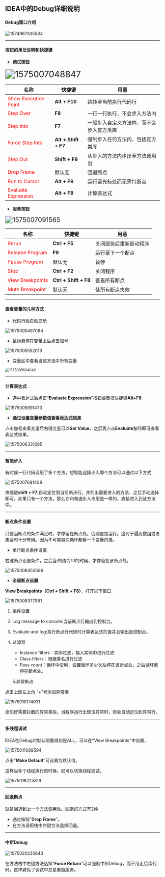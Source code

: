 ## IDEA中的Debug详细说明

#### Debug窗口介绍

<img src="C:\Users\pcq\AppData\Roaming\Typora\typora-user-images\1574997305534.png" alt="1574997305534"  />





---

#### 按钮的用法说明和快捷键

* **调试按钮**

<img src="C:\Users\pcq\AppData\Roaming\Typora\typora-user-images\1575007048847.png" alt="1575007048847" style="zoom:200%;" />



| 名称                                          | 快捷键               | 用意                                     |
| --------------------------------------------- | -------------------- | ---------------------------------------- |
| <font color='red'>Show Execution Point</font> | **Alt + F10**        | 跳转至当前执行代码行                     |
| <font color='red'>Step Over</font>            | **F8**               | 一行一行执行，不会步入方法内             |
| <font color='red'>Step Into</font>            | **F7**               | 一般步入自定义方法内，而不会步入官方类库 |
| <font color='red'>Force Step Into</font>      | **Alt + Shift + F7** | 强制步入任何方法内，包括官方类库         |
| <font color='red'>Step Out</font>             | **Shift + F8**       | 从步入的方法内步出至方法调用出           |
| <font color='red'>Drop Frame</font>           | 默认无               | 回退断点                                 |
| <font color='red'>Run to Cursor</font>        | **Alt + F9**         | 运行至光标处而无需打断点                 |
| <font color='red'>Evaluate Expression</font>  | **Alt + F8**         | 计算表达式                               |



* **服务按钮**

<img src="C:\Users\pcq\AppData\Roaming\Typora\typora-user-images\1575007091565.png" alt="1575007091565" style="zoom:150%;" />



| 名称                                      | 快捷键                | 用意                   |
| ----------------------------------------- | --------------------- | ---------------------- |
| <font color='red'>Rerun</font>            | **Ctrl + F5**         | 关闭服务后重新启动程序 |
| <font color='red'>Resume Program </font>  | **F9**                | 运行至下一个断点       |
| <font color='red'>Pause Program</font>    | 默认无                | 暂停                   |
| <font color='red'>Stop</font>             | **Ctrl + F2**         | 关闭程序               |
| <font color='red'>View Breakpoints</font> | **Ctrl + Shift + F8** | 查看所有断点           |
| <font color='red'>Mute Breakpoint</font>  | 默认无                | 使所有断点失效         |



---

#### 查看变量的几种方式

* 代码行后自动显示

![1575005497084](C:\Users\pcq\AppData\Roaming\Typora\typora-user-images\1575005497084.png)

* 鼠标悬停在变量上后点击加号

![1575005552013](C:\Users\pcq\AppData\Roaming\Typora\typora-user-images\1575005552013.png)

* 变量区中查看当前方法中所有变量

<img src="C:\Users\pcq\AppData\Roaming\Typora\typora-user-images\1575005604048.png" alt="1575005604048" style="zoom: 80%;" />



---

#### 计算表达式

* 选中表达式后点击“**Evaluate Expression**”按钮或者按快捷键**Alt+F8**

![1575005891473](C:\Users\pcq\AppData\Roaming\Typora\typora-user-images\1575005891473.png)



* **通过设置变量参数值查看表达式结果**

点击加号查看变量后右键变量可以**Set Value**，之后再点击**Evaluate**按钮即可查看表达式结果。

![1575006331295](C:\Users\pcq\AppData\Roaming\Typora\typora-user-images\1575006331295.png)



---

#### 智能步入

有时候一行代码调用了多个方法，想智能选择步入哪个方法可以通过以下方式

![1575007691408](C:\Users\pcq\AppData\Roaming\Typora\typora-user-images\1575007691408.png)

快捷键**shift + F7**,自动定位到当前断点行，并列出需要进入的方法，之后手动选择即可。如果只有一个方法，那么它和普通步入作用是一样的，直接进入到该方法中。



---

#### 断点条件设置

只要当断点的条件满足时，才停留在断点处，否则直接运行。这对于遍历数组或者集合时十分有用。因为不可能每次循环都看一下变量的值。

* 单行断点条件设置

右键断点设置条件，之后当i的值为10的时候，才停留在该断点处。

![1575008450589](C:\Users\pcq\AppData\Roaming\Typora\typora-user-images\1575008450589.png)



* **全局断点设置**

**View Breakpoints（Ctrl + Shift + F8）**，打开以下窗口

![1575009377581](C:\Users\pcq\AppData\Roaming\Typora\typora-user-images\1575009377581.png)

1. 条件设置

2. Log message to console:当前断点行输出到控制台。

3. Evaluate and log:执行断点行代码时计算表达式的值并且输出到控制台。

4. 过滤器

   - Instance filters：实例过滤，输入实例ID进行过滤
   - Class filters：根据类名进行过滤
   - Pass count：循环中使用，设置循环多少次后停在该断点处，之后循环都停在断点处。

   5.异常断点

点击上图左上角 “+”号添加异常类

![1575010174031](C:\Users\pcq\AppData\Roaming\Typora\typora-user-images\1575010174031.png)

   添加好需要拦截的异常类后，当程序运行出现该异常时，则会自动定位到异常行。



---

#### 多线程调试

IDEA在Debug时默认阻塞级别是ALL，可以在"View Breakpoints"中设置，

![1575011099594](C:\Users\pcq\AppData\Roaming\Typora\typora-user-images\1575011099594.png)

点击“**Make Default**”可设置为默认值。



这样当多个线程执行的时候，就可以切换线程调试。

![1575018225819](C:\Users\pcq\AppData\Roaming\Typora\typora-user-images\1575018225819.png)



---



#### 回退断点

就是回退到上一个方法调用处。回退的方式有2种

* 通过按钮“**Drop Frame**”。
* 在方法调用栈中右键方法选择回退。





---

#### 中断Debug

![1575020225643](C:\Users\pcq\AppData\Roaming\Typora\typora-user-images\1575020225643.png)

在方法栈中右键方法选择“**Force Return**”可以强制中断Debug，而不用走后续代码。这样避免了调试中总是重启服务。